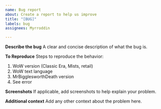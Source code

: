 ```yaml
---
name: Bug report
about: Create a report to help us improve
title: "[BUG]"
labels: bug
assignees: Myrroddin

---
```


**Describe the bug**
A clear and concise description of what the bug is.

**To Reproduce**
Steps to reproduce the behavior:
1. WoW version (Classic Era, Mists, retail)
2. WoW text language
3. MrBigglesworthDeath version
4. See error

**Screenshots**
If applicable, add screenshots to help explain your problem.

**Additional context**
Add any other context about the problem here.
